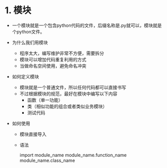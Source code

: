 # 1. 模块
- 一个模块就是一个包含python代码的文件，后缀名称是.py就可以，模块就是个python文件。
- 为什么我们用模块
    - 程序太大，编写维护非常不方便，需要拆分
    - 模块可以增加代码重复利用的方式
    - 当做命名空间使用，避免命名冲突
- 如何定义模块
    - 模块就是一个普通文件，所以任何代码都可以直接书写
    - 不过根据模块的规范，最好在模块中编写以下内容
        - 函数（单一功能）
        - 类（相似功能的组合或者类似业务模块）
        - 测试代码
        
- 如何使用
    - 模块直接导入
    - 语法
        
        import module_name
        module_name.function_name
        module_name.class_name
        
        
        
        
        
#